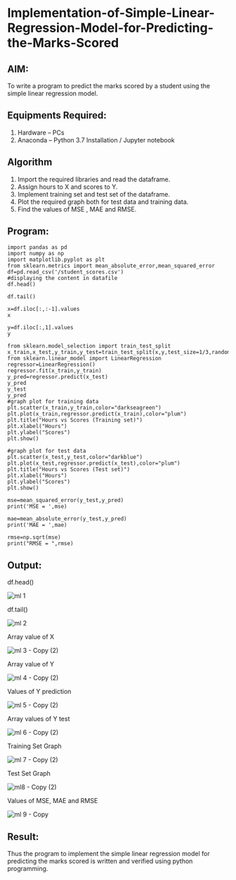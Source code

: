 # Implementation-of-Simple-Linear-Regression-Model-for-Predicting-the-Marks-Scored

## AIM:
To write a program to predict the marks scored by a student using the simple linear regression model.

## Equipments Required:
1. Hardware – PCs
2. Anaconda – Python 3.7 Installation / Jupyter notebook

## Algorithm
1. Import the required libraries and read the dataframe.
2.  Assign hours to X and scores to Y.
3.  Implement training set and test set of the dataframe.
4.  Plot the required graph both for test data and training data.
5.   Find the values of MSE , MAE and RMSE.


## Program:
```
import pandas as pd
import numpy as np
import matplotlib.pyplot as plt
from sklearn.metrics import mean_absolute_error,mean_squared_error
df=pd.read_csv('/student_scores.csv')
#displaying the content in datafile
df.head()

df.tail()

x=df.iloc[:,:-1].values
x

y=df.iloc[:,1].values
y

from sklearn.model_selection import train_test_split
x_train,x_test,y_train,y_test=train_test_split(x,y,test_size=1/3,random_state=0)
from sklearn.linear_model import LinearRegression
regressor=LinearRegression()
regressor.fit(x_train,y_train)
y_pred=regressor.predict(x_test)
y_pred
y_test
y_pred
#graph plot for training data
plt.scatter(x_train,y_train,color="darkseagreen")
plt.plot(x_train,regressor.predict(x_train),color="plum")
plt.title("Hours vs Scores (Training set)")
plt.xlabel("Hours")
plt.ylabel("Scores")
plt.show()

#graph plot for test data
plt.scatter(x_test,y_test,color="darkblue")
plt.plot(x_test,regressor.predict(x_test),color="plum")
plt.title("Hours vs Scores (Test set)")
plt.xlabel("Hours")
plt.ylabel("Scores")
plt.show()

mse=mean_squared_error(y_test,y_pred)
print('MSE = ',mse)

mae=mean_absolute_error(y_test,y_pred)
print('MAE = ',mae)

rmse=np.sqrt(mse)
print("RMSE = ",rmse)

```

## Output:
df.head() 


![ml 1](https://github.com/vishwa2005vasu/Implementation-of-Simple-Linear-Regression-Model-for-Predicting-the-Marks-Scored/assets/135954202/fbdd0d9e-5c46-4f21-90f8-d47e5f7d2b2e)


df.tail()


![ml 2](https://github.com/vishwa2005vasu/Implementation-of-Simple-Linear-Regression-Model-for-Predicting-the-Marks-Scored/assets/135954202/97226061-f97c-468f-ac14-b839f0c828df)


Array value of X


![ml 3 - Copy (2)](https://github.com/vishwa2005vasu/Implementation-of-Simple-Linear-Regression-Model-for-Predicting-the-Marks-Scored/assets/135954202/f4469c3b-c33d-416e-bfcf-49a07d85b9df)


Array value of Y


![ml 4 - Copy (2)](https://github.com/vishwa2005vasu/Implementation-of-Simple-Linear-Regression-Model-for-Predicting-the-Marks-Scored/assets/135954202/2485495c-b1bb-4db2-b137-ba45af1645fa)


Values of Y prediction


![ml 5 - Copy (2)](https://github.com/vishwa2005vasu/Implementation-of-Simple-Linear-Regression-Model-for-Predicting-the-Marks-Scored/assets/135954202/d5e24472-632f-4f3b-84e4-1517446d79d7)


Array values of Y test


![ml 6 - Copy (2)](https://github.com/vishwa2005vasu/Implementation-of-Simple-Linear-Regression-Model-for-Predicting-the-Marks-Scored/assets/135954202/dc26335b-d592-4b2a-ba32-83248a67dec8)


Training Set Graph


![ml 7 - Copy (2)](https://github.com/vishwa2005vasu/Implementation-of-Simple-Linear-Regression-Model-for-Predicting-the-Marks-Scored/assets/135954202/00cc8040-c10b-4bcc-9841-31ad5490b063)


Test Set Graph


![ml8 - Copy (2)](https://github.com/vishwa2005vasu/Implementation-of-Simple-Linear-Regression-Model-for-Predicting-the-Marks-Scored/assets/135954202/98818659-b4cf-446c-9110-26e3430d2152)


Values of MSE, MAE and RMSE


![ml 9 - Copy](https://github.com/vishwa2005vasu/Implementation-of-Simple-Linear-Regression-Model-for-Predicting-the-Marks-Scored/assets/135954202/1933e81a-e68f-4253-8d84-558d990e8b29)



## Result:
Thus the program to implement the simple linear regression model for predicting the marks scored is written and verified using python programming.
